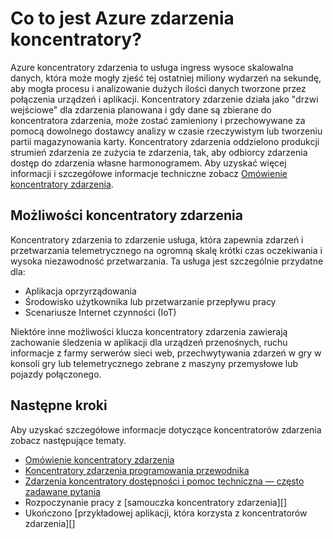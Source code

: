 <properties
    pageTitle="Co to jest Azure zdarzenia koncentratory? | Microsoft Azure"
    description="Omówienie i opis koncentratory zdarzenia Azure"
    services="event-hubs"
    documentationCenter=".net"
    authors="sethmanheim"
    manager="timlt"
    editor=""/>

<tags
    ms.service="event-hubs"
    ms.workload="na"
    ms.tgt_pltfrm="na"
    ms.devlang="na"
    ms.topic="get-started-article"
    ms.date="08/17/2016"
    ms.author="sethm"/>

# <a name="what-is-azure-event-hubs"></a>Co to jest Azure zdarzenia koncentratory?

Azure koncentratory zdarzenia to usługa ingress wysoce skalowalna danych, która może mogły zjeść tej ostatniej miliony wydarzeń na sekundę, aby mogła procesu i analizowanie dużych ilości danych tworzone przez połączenia urządzeń i aplikacji. Koncentratory zdarzenie działa jako "drzwi wejściowe" dla zdarzenia planowana i gdy dane są zbierane do koncentratora zdarzenia, może zostać zamieniony i przechowywane za pomocą dowolnego dostawcy analizy w czasie rzeczywistym lub tworzeniu partii magazynowania karty. Koncentratory zdarzenia oddzielono produkcji strumień zdarzenia ze zużycia te zdarzenia, tak, aby odbiorcy zdarzenia dostęp do zdarzenia własne harmonogramem. Aby uzyskać więcej informacji i szczegółowe informacje techniczne zobacz [Omówienie koncentratory zdarzenia](event-hubs-overview.md).

## <a name="event-hubs-capabilities"></a>Możliwości koncentratory zdarzenia

Koncentratory zdarzenia to zdarzenie usługa, która zapewnia zdarzeń i przetwarzania telemetrycznego na ogromną skalę krótki czas oczekiwania i wysoka niezawodność przetwarzania. Ta usługa jest szczególnie przydatne dla:

- Aplikacja oprzyrządowania
- Środowisko użytkownika lub przetwarzanie przepływu pracy
- Scenariusze Internet czynności (IoT)

Niektóre inne możliwości klucza koncentratory zdarzenia zawierają zachowanie śledzenia w aplikacji dla urządzeń przenośnych, ruchu informacje z farmy serwerów sieci web, przechwytywania zdarzeń w gry w konsoli gry lub telemetrycznego zebrane z maszyny przemysłowe lub pojazdy połączonego.

## <a name="next-steps"></a>Następne kroki

Aby uzyskać szczegółowe informacje dotyczące koncentratorów zdarzenia zobacz następujące tematy.

- [Omówienie koncentratory zdarzenia](event-hubs-overview.md)
- [Koncentratory zdarzenia programowania przewodnika](event-hubs-programming-guide.md)
- [Zdarzenia koncentratory dostępności i pomoc techniczna — często zadawane pytania](event-hubs-availability-and-support-faq.md)
- Rozpoczynanie pracy z [samouczka koncentratory zdarzenia][]
- Ukończono [przykładowej aplikacji, która korzysta z koncentratorów zdarzenia][]

[Samouczek koncentratory zdarzenia]: event-hubs-csharp-ephcs-getstarted.md
[Przykładowa aplikacja korzystającego z koncentratorów zdarzenia]: https://code.msdn.microsoft.com/Service-Bus-Event-Hub-286fd097
